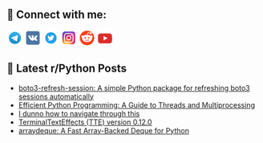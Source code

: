 ## 🔎 Connect with me:
[<img src="https://github.com/bullbesh/bullbesh/blob/main/images/Telegram.png" width="32" height="32" />](https://t.me/bullbesh)
[<img src="https://github.com/bullbesh/bullbesh/blob/main/images/VK.png" width="32" height="32" />](https://vk.com/bullbesh)
[<img src="https://github.com/bullbesh/bullbesh/blob/main/images/Twitter.png" width="32" height="32" />](https://twitter.com/bullbesh1)
[<img src="https://github.com/bullbesh/bullbesh/blob/main/images/Instagram.png" width="32" height="32" />](https://www.instagram.com/bullbesh)
[<img src="https://github.com/bullbesh/bullbesh/blob/main/images/Reddit.png" width="32" height="32" />](https://www.reddit.com/user/bullbesh)
[<img src="https://github.com/bullbesh/bullbesh/blob/main/images/YouTube.png" width="32" height="32" />](https://www.youtube.com/channel/UCtfjRs6uzgq5mfm8S06WTcg)

## 📕 Latest r/Python Posts
<!-- BLOG-POST-LIST:START -->
- [boto3-refresh-session: A simple Python package for refreshing boto3 sessions automatically](https://www.reddit.com/r/Python/comments/1irlw3s/boto3refreshsession_a_simple_python_package_for/)
- [Efficient Python Programming: A Guide to Threads and Multiprocessing](https://www.reddit.com/r/Python/comments/1irl4ap/efficient_python_programming_a_guide_to_threads/)
- [I dunno how to navigate through this](https://www.reddit.com/r/Python/comments/1ircv5p/i_dunno_how_to_navigate_through_this/)
- [TerminalTextEffects &lpar;TTE&rpar; version 0.12.0](https://www.reddit.com/r/Python/comments/1ir9xk7/terminaltexteffects_tte_version_0120/)
- [arraydeque: A Fast Array-Backed Deque for Python](https://www.reddit.com/r/Python/comments/1ir8y5y/arraydeque_a_fast_arraybacked_deque_for_python/)
<!-- BLOG-POST-LIST:END -->
